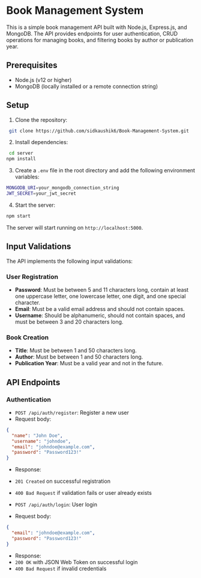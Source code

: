 # Book Management System

This is a simple book management API built with Node.js, Express.js, and MongoDB. The API provides endpoints for user authentication, CRUD operations for managing books, and filtering books by author or publication year.

## Prerequisites

- Node.js (v12 or higher)
- MongoDB (locally installed or a remote connection string)

## Setup

1. Clone the repository:

```bash
 git clone https://github.com/sidkaushik6/Book-Management-System.git 
 ```

2. Install dependencies:

``` bash
 cd server  
npm install 
```

3. Create a `.env` file in the root directory and add the following environment variables:

```bash
MONGODB_URI=your_mongodb_connection_string
JWT_SECRET=your_jwt_secret
```

4. Start the server:

```bash
npm start
```

The server will start running on `http://localhost:5000`.

## Input Validations

The API implements the following input validations:

### User Registration

- **Password**: Must be between 5 and 11 characters long, contain at least one uppercase letter, one lowercase letter, one digit, and one special character.
- **Email**: Must be a valid email address and should not contain spaces.
- **Username**: Should be alphanumeric, should not contain spaces, and must be between 3 and 20 characters long.

### Book Creation

- **Title**: Must be between 1 and 50 characters long.
- **Author**: Must be between 1 and 50 characters long.
- **Publication Year**: Must be a valid year and not in the future.

## API Endpoints

### Authentication

- `POST /api/auth/register`: Register a new user
- Request body:
 ```json
 {
   "name": "John Doe",
   "username": "johndoe",
   "email": "johndoe@example.com",
   "password": "Password123!"
 }
 ```
- Response:
 - `201 Created` on successful registration
 - `400 Bad Request` if validation fails or user already exists

- `POST /api/auth/login`: User login
- Request body:
 ```json
 {
   "email": "johndoe@example.com",
   "password": "Password123!"
 }
 ```
- Response:
 - `200 OK` with JSON Web Token on successful login
 - `400 Bad Request` if invalid credentials


